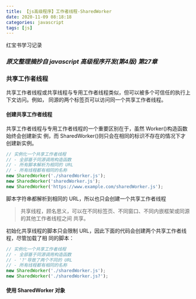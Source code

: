 ```yaml
---
title: 【js高级程序】工作者线程-SharedWorker
date: 2020-11-09 08:18:18
categories: javascript
tags: [js]
---
```


红宝书学习记录

### *原文整理摘抄自 javascript 高级程序开发(第4版) 第27章*

### 共享工作者线程
共享工作者线程或共享线程与专用工作者线程类似，但可以被多个可信任的执行上下文访问。例如， 同源的两个标签页可以访问同一个共享工作者线程。

#### 创建共享工作者线程
共享工作者线程与专用工作者线程的一个重要区别在于，虽然 Worker()构造函数始终会创建新实 例，而 SharedWorker()则只会在相同的标识不存在的情况下才创建新实例。

```js
// 实例化一个共享工作者线程
// - 全部基于同源调用构造函数
// - 所有脚本解析为相同的 URL
// - 所有线程都有相同的名称
new SharedWorker('./sharedWorker.js');
new SharedWorker('sharedWorker.js');
new SharedWorker('https://www.example.com/sharedWorker.js');
```
脚本字符串都解析到相同的 URL，所以也只会创建一个共享工作者线程

> 共享线程，顾名思义，可以在不同标签页、不同窗口、不同内嵌框架或同源的其他工作者线程之间 共享。

初始化共享线程的脚本只会限制 URL，因此下面的代码会创建两个共享工作者线程，尽管加载了相 同的脚本：
```js
// 实例化一个共享工作者线程
// - 全部基于同源调用构造函数
// - '?'导致了两个不同的 URL
// - 所有线程都有相同的名称
new SharedWorker('./sharedWorker.js');
new SharedWorker('./sharedWorker.js?');
```

#### 使用 SharedWorker 对象
